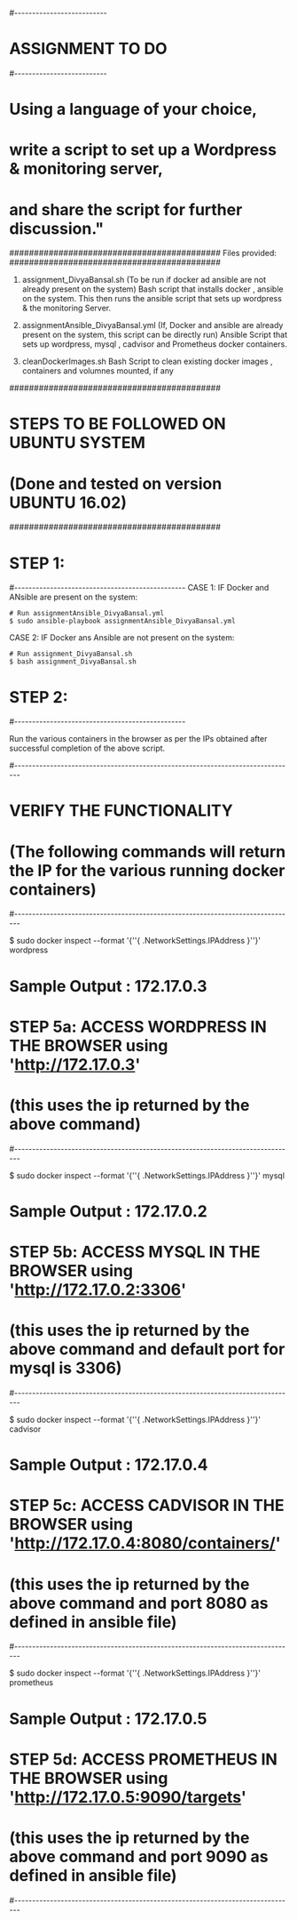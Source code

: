 #--------------------------
# ASSIGNMENT TO DO
#--------------------------

# Using a language of your choice, 
# write a script to set up a Wordpress & monitoring server,
# and share the script for further discussion."

###########################################
Files provided:
###########################################

1. assignment_DivyaBansal.sh (To be run if docker ad ansible are not already present on the system)
Bash script that installs docker , ansible on the system.
This then runs the ansible script that sets up wordpress & the monitoring Server.

2. assignmentAnsible_DivyaBansal.yml (If, Docker and ansible are already present on the system, this script can be directly run)
Ansible Script that sets up wordpress, mysql , cadvisor and Prometheus docker containers.

3. cleanDockerImages.sh
Bash Script to clean existing docker images , containers and volumnes mounted, if any


###########################################
# STEPS TO BE FOLLOWED ON UBUNTU SYSTEM
# (Done and tested on version UBUNTU 16.02)
###########################################

#		STEP 1:
#------------------------------------------------
CASE 1: IF Docker and ANsible are present on the system:
	
	# Run assignmentAnsible_DivyaBansal.yml
	$ sudo ansible-playbook assignmentAnsible_DivyaBansal.yml

CASE 2: IF Docker ans Ansible are not present on the system:

	# Run assignment_DivyaBansal.sh
	$ bash assignment_DivyaBansal.sh
 

#		STEP 2: 
#------------------------------------------------

Run the various containers in the browser as per the IPs obtained after successful
completion of the above script.

#-------------------------------------------------------------------------------
# VERIFY THE FUNCTIONALITY
# (The following commands will return the IP for the various running docker containers)
#-------------------------------------------------------------------------------

$ sudo docker inspect --format '{''{ .NetworkSettings.IPAddress }''}' wordpress
# Sample Output : 172.17.0.3
# STEP 5a: ACCESS WORDPRESS IN THE BROWSER using 'http://172.17.0.3' 
# (this uses the ip returned by the above command)
#-------------------------------------------------------------------------------

$ sudo docker inspect --format '{''{ .NetworkSettings.IPAddress }''}' mysql
# Sample Output : 172.17.0.2
# STEP 5b: ACCESS MYSQL IN THE BROWSER using 'http://172.17.0.2:3306' 
# (this uses the ip returned by the above command and default port for mysql is 3306)
#-------------------------------------------------------------------------------

$ sudo docker inspect --format '{''{ .NetworkSettings.IPAddress }''}' cadvisor
# Sample Output : 172.17.0.4
# STEP 5c: ACCESS CADVISOR IN THE BROWSER using 'http://172.17.0.4:8080/containers/' 
# (this uses the ip returned by the above command and port 8080 as defined in ansible file)
#-------------------------------------------------------------------------------

$ sudo docker inspect --format '{''{ .NetworkSettings.IPAddress }''}' prometheus
# Sample Output : 172.17.0.5
# STEP 5d: ACCESS PROMETHEUS IN THE BROWSER using 'http://172.17.0.5:9090/targets' 
# (this uses the ip returned by the above command and port 9090 as defined in ansible file)
#-------------------------------------------------------------------------------

